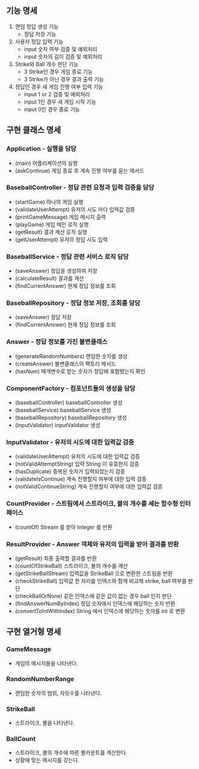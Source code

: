 ## 기능 명세
1. 랜덤 정답 생성 기능
    - 정답 저장 기능
2. 사용자 정답 입력 기능
    - input 숫자 여부 검증 및 예외처리
    - input 숫자의 길이 검증 및 예외처리
3. Strike와 Ball 개수 판단 기능
   - 3 Strike인 경우 게임 종료 기능
   - 3 Strike가 아닌 경우 결과 출력 기능
4. 정답인 경우 새 게임 진행 여부 입력 기능
   - input 1 or 2 검증 및 예외처리
   - input 1인 경우 새 게임 시작 기능
   - input 0인 경우 종료 기능

## 구현 클래스 명세

### Application - 실행을 담당
- (main) 어플리케이션의 실행
- (askContinue) 게임 종료 후 계속 진행 여부를 묻는 메서드

### BaseballController - 정답 관련 요청과 입력 검증을 담당
- (startGame) 하나의 게임 실행
- (validateUserAttempt) 유저의 시도 마다 입력값 검증
- (printGameMessage) 게임 메시지 출력
- (playGame) 게임 메인 로직 실행
- (getResult) 결과 계산 로직 실행
- (getUserAttempt) 유저의 정답 시도 입력

### BaseballService - 정답 관련 서비스 로직 담당
- (saveAnswer) 정답을 생성하여 저장
- (calculateResult) 결과를 계산
- (findCurrentAnswer) 현재 정답 정보를 조회

### BaseballRepository - 정답 정보 저장, 조회를 담당
- (saveAnswer) 정답 저장
- (findCurrentAnswer) 현재 정답 정보를 조회

### Answer - 정답 정보를 가진 불변클래스
- (generateRandomNumbers) 랜덤한 숫자를 생성
- (createAnswer) 불변클래스의 팩토리 메서드
- (hasNum) 매개변수로 받는 숫자가 정답에 포함됐는지 확인

### ComponentFactory - 컴포넌트들의 생성을 담당
- (baseballController) baseballController 생성
- (baseballService) baseballService 생성
- (baseballRepository) baseballRepository 생성
- (inputValidator) inputValidator 생성

### InputValidator - 유저의 시도에 대한 입력값 검증
- (validateUserAttempt) 유저의 시도에 대한 입력값 검증
- (notValidAttemptString) 입력 String 이 유효한지 검증
- (hasDuplicate) 중복된 숫자가 입력되었는지 검증
- (validateIsContinue) 계속 진행할지 여부에 대한 입력 검증
- (notValidContinueString) 계속 진행할지 여부에 대한 입력값 검증

### CountProvider - 스트림에서 스트라이크, 볼의 개수를 세는 함수형 인터페이스
- (countOf) Stream<BallCount> 를 받아 Integer 를 반환

### ResultProvider - Answer 객체와 유저의 입력을 받아 결과를 반환
- (getResult) 최종 출력할 결과를 반환
- (countOfStrikeBall) 스트라이크, 볼의 개수를 계산
- (getStrikeBallStream) 입력값을 StrikeBall 으로 변환한 스트림을 반환
- (checkStrikeBall) 입력값 한 자리를 인덱스와 함께 비교해 strike, ball 여부를 판단
- (checkBallOrNone) 같은 인덱스에 같은 값이 없는 경우 ball 인지 판단
- (findAnswerNumByIndex) 정답 숫자에서 인덱스에 해당하는 숫자 반환
- (convertToIntWithIndex) String 에서 인덱스에 해당하는 숫자를 int 로 변환

## 구현 열거형 명세

### GameMessage
- 게임의 메시지들을 나타낸다.

### RandomNumberRange
- 랜덤한 숫자의 범위, 자릿수를 나타낸다.

### StrikeBall
- 스트라이크, 볼을 나타낸다.

### BallCount
- 스트라이크, 볼의 개수에 따른 볼카운트를 계산한다.
- 상황에 맞는 메시지를 갖는다.
